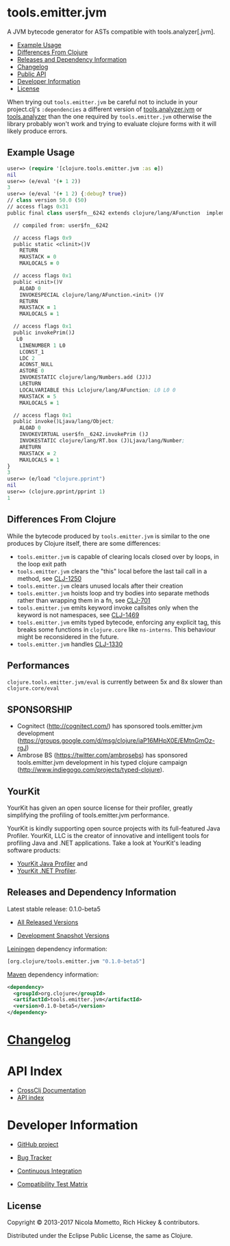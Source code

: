 # tools.emitter.jvm

A JVM bytecode generator for ASTs compatible with tools.analyzer[.jvm].

* [Example Usage](#example-usage)
* [Differences From Clojure](#differences-from-clojure)
* [Releases and Dependency Information](#releases-and-dependency-information)
* [Changelog](#changelog)
* [Public API](#public-api)
* [Developer Information](#developer-information)
* [License](#license)

When trying out `tools.emitter.jvm` be careful not to include in your project.clj's `:dependencies` a different version of [tools.analyzer.jvm](https://github.com/clojure/tools.analyzer.jvm) or [tools.analyzer](https://github.com/clojure/tools.analyzer) than the one required by `tools.emitter.jvm` otherwise the library probably won't work and trying to evaluate clojure forms with it will likely produce errors.

## Example Usage

```clojure
user=> (require '[clojure.tools.emitter.jvm :as e])
nil
user=> (e/eval '(+ 1 2))
3
user=> (e/eval '(+ 1 2) {:debug? true})
// class version 50.0 (50)
// access flags 0x31
public final class user$fn__6242 extends clojure/lang/AFunction  implements clojure/lang/IFn$L  {

  // compiled from: user$fn__6242

  // access flags 0x9
  public static <clinit>()V
    RETURN
    MAXSTACK = 0
    MAXLOCALS = 0

  // access flags 0x1
  public <init>()V
    ALOAD 0
    INVOKESPECIAL clojure/lang/AFunction.<init> ()V
    RETURN
    MAXSTACK = 1
    MAXLOCALS = 1

  // access flags 0x1
  public invokePrim()J
   L0
    LINENUMBER 1 L0
    LCONST_1
    LDC 2
    ACONST_NULL
    ASTORE 0
    INVOKESTATIC clojure/lang/Numbers.add (JJ)J
    LRETURN
    LOCALVARIABLE this Lclojure/lang/AFunction; L0 L0 0
    MAXSTACK = 5
    MAXLOCALS = 1

  // access flags 0x1
  public invoke()Ljava/lang/Object;
    ALOAD 0
    INVOKEVIRTUAL user$fn__6242.invokePrim ()J
    INVOKESTATIC clojure/lang/RT.box (J)Ljava/lang/Number;
    ARETURN
    MAXSTACK = 2
    MAXLOCALS = 1
}
3
user=> (e/load "clojure.pprint")
nil
user=> (clojure.pprint/pprint 1)
1
```

## Differences From Clojure
While the bytecode produced by `tools.emitter.jvm` is similar to the one produces by Clojure itself, there are some differences:
* `tools.emitter.jvm` is capable of clearing locals closed over by loops, in the loop exit path
* `tools.emitter.jvm` clears the "this" local before the last tail call in a method, see [CLJ-1250](http://dev.clojure.org/jira/browse/CLJ-1250)
* `tools.emitter.jvm` clears unused locals after their creation
* `tools.emitter.jvm` hoists loop and try bodies into separate methods rather than wrapping them in a fn, see [CLJ-701](http://dev.clojure.org/jira/browse/CLJ-701)
* `tools.emitter.jvm` emits keyword invoke callsites only when the keyword is not namespaces, see [CLJ-1469](http://dev.clojure.org/jira/browse/CLJ-1469)
* `tools.emitter.jvm` emits typed bytecode, enforcing any explicit tag, this breaks some functions in `clojure.core` like `ns-interns`. This behaviour might be reconsidered in the future.
* `tools.emitter.jvm` handles [CLJ-1330](http://dev.clojure.org/jira/browse/CLJ-1330)

## Performances

`clojure.tools.emitter.jvm/eval` is currently between 5x and 8x slower than `clojure.core/eval`

## SPONSORSHIP

* Cognitect (http://cognitect.com/) has sponsored tools.emitter.jvm development (https://groups.google.com/d/msg/clojure/iaP16MHpX0E/EMtnGmOz-rgJ)
* Ambrose BS (https://twitter.com/ambrosebs) has sponsored tools.emitter.jvm development in his typed clojure campaign (http://www.indiegogo.com/projects/typed-clojure).

## YourKit

YourKit has given an open source license for their profiler, greatly simplifying the profiling of tools.emitter.jvm performance.

YourKit is kindly supporting open source projects with its full-featured Java Profiler. YourKit, LLC is the creator of innovative and intelligent tools for profiling Java and .NET applications. Take a look at YourKit's leading software products:

* <a href="http://www.yourkit.com/java/profiler/index.jsp">YourKit Java Profiler</a> and
* <a href="http://www.yourkit.com/.net/profiler/index.jsp">YourKit .NET Profiler</a>.

## Releases and Dependency Information

Latest stable release: 0.1.0-beta5

* [All Released Versions](http://search.maven.org/#search%7Cgav%7C1%7Cg%3A%22org.clojure%22%20AND%20a%3A%22tools.emitter.jvm%22)

* [Development Snapshot Versions](https://oss.sonatype.org/index.html#nexus-search;gav%7Eorg.clojure%7Etools.emitter.jvm%7E%7E%7E)

[Leiningen](https://github.com/technomancy/leiningen) dependency information:

```clojure
[org.clojure/tools.emitter.jvm "0.1.0-beta5"]
```
[Maven](http://maven.apache.org/) dependency information:

```xml
<dependency>
  <groupId>org.clojure</groupId>
  <artifactId>tools.emitter.jvm</artifactId>
  <version>0.1.0-beta5</version>
</dependency>
```

[Changelog](CHANGELOG.md)
========================================

API Index
========================================

* [CrossClj Documentation](http://crossclj.info/doc/org.clojure/tools.emitter.jvm/lastest/index.html)
* [API index](http://clojure.github.io/tools.emitter.jvm)

Developer Information
========================================

* [GitHub project](https://github.com/clojure/tools.emitter.jvm)

* [Bug Tracker](http://dev.clojure.org/jira/browse/TEMJVM)

* [Continuous Integration](http://build.clojure.org/job/tools.emitter.jvm/)

* [Compatibility Test Matrix](http://build.clojure.org/job/tools.emitter.jvm-test-matrix/)

## License

Copyright © 2013-2017 Nicola Mometto, Rich Hickey & contributors.

Distributed under the Eclipse Public License, the same as Clojure.
